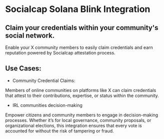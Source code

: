 # Socialcap Solana Blink Integration
## Claim your credentials within your community's social network. 
Enable your X community members to easily claim credentials and earn reputation powered by Socialcap attestation process.

## Use Cases:
* Community Credential Claims:

Members of online communities on platforms like X can claim credentials that attest to their contributions, expertise, or status within the community. 

* IRL communities decision-making 

Empower citizens and community members to engage in decision-making processes. Whether it’s for local governance, community proposals, or organizational elections, this integration ensures that every vote is accounted for without the risk of tampering or fraud.





